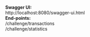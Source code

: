 **Swagger UI:<br/>** 
    http://localhost:8080/swagger-ui.html
**<br/>End-points:**
<br/>/challenge/transactions
<br/>/challenge/statistics